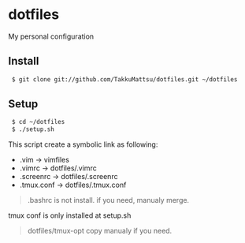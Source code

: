 dotfiles
========

My personal configuration

Install
--------

```bash
 $ git clone git://github.com/TakkuMattsu/dotfiles.git ~/dotfiles
```


Setup
--------

```bash
 $ cd ~/dotfiles
 $ ./setup.sh
```
This script create a symbolic link as following:

* .vim       -> vimfiles
* .vimrc     -> dotfiles/.vimrc
* .screenrc  -> dotfiles/.screenrc
* .tmux.conf -> dotfiles/.tmux.conf


> .bashrc is not install. if you need, manualy merge.

tmux conf is only installed at setup.sh

> dotfiles/tmux-opt copy manualy if you need.
